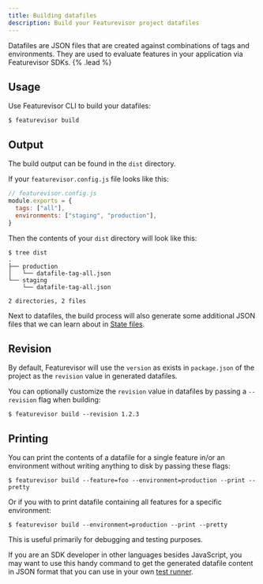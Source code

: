 ```yaml
---
title: Building datafiles
description: Build your Featurevisor project datafiles
---
```


Datafiles are JSON files that are created against combinations of tags and environments. They are used to evaluate features in your application via Featurevisor SDKs. {% .lead %}

## Usage

Use Featurevisor CLI to build your datafiles:

```
$ featurevisor build
```

## Output

The build output can be found in the `dist` directory.

If your `featurevisor.config.js` file looks like this:

```js
// featurevisor.config.js
module.exports = {
  tags: ["all"],
  environments: ["staging", "production"],
}
```

Then the contents of your `dist` directory will look like this:

```
$ tree dist
.
├── production
│   └── datafile-tag-all.json
└── staging
    └── datafile-tag-all.json

2 directories, 2 files
```

Next to datafiles, the build process will also generate some additional JSON files that we can learn about in [State files](/docs/state-files).

## Revision

By default, Featurevisor will use the `version` as exists in `package.json` of the project as the `revision` value in generated datafiles.

You can optionally customize the `revision` value in datafiles by passing a `--revision` flag when building:

```
$ featurevisor build --revision 1.2.3
```

## Printing

You can print the contents of a datafile for a single feature in/or an environment without writing anything to disk by passing these flags:

```
$ featurevisor build --feature=foo --environment=production --print --pretty
```

Or if you with to print datafile containing all features for a specific environment:

```
$ featurevisor build --environment=production --print --pretty
```

This is useful primarily for debugging and testing purposes.

If you are an SDK developer in other languages besides JavaScript, you may want to use this handy command to get the generated datafile content in JSON format that you can use in your own [test runner](/docs/testing).

